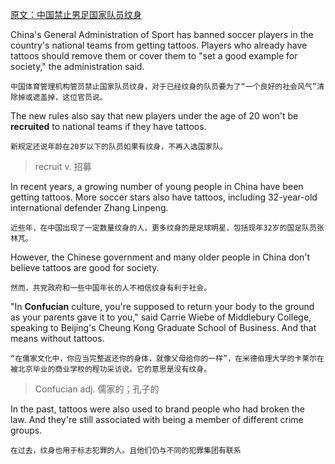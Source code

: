[原文：中国禁止男足国家队员纹身](https://engoo.com/app/daily-news/article/china-bans-national-soccer-players-from-getting-tattoos/gsWD5mzAEeySTSfxFlZotQ)

China's General Administration of Sport has banned soccer players in the country's national teams from getting tattoos. Players who already have tattoos should remove them or cover them to "set a good example for society," the administration said.

```
中国体育管理机构管员禁止国家队员纹身，对于已经纹身的队员要为了“一个良好的社会风气”清除掉或遮盖掉，这位官员说。
```

The new rules also say that new players under the age of 20 won't be **recruited** to national teams if they have tattoos.

```
新规定还说年龄在20岁以下的队员如果有纹身，不再入选国家队。
```

> recruit v. 招募

In recent years, a growing number of young people in China have been getting tattoos. More soccer stars also have tattoos, including 32-year-old international defender Zhang Linpeng.

```
近些年，在中国出现了一定数量纹身的人，更多纹身的是足球明星，包括现年32岁的国足队员张林芃。
```

However, the Chinese government and many older people in China don't believe tattoos are good for society.
```
然而，共党政府和一些中国年长的人不相信纹身有利于社会。
```

"In **Confucian** culture, you're supposed to return your body to the ground as your parents gave it to you," said Carrie Wiebe of Middlebury College, speaking to Beijing's Cheung Kong Graduate School of Business. And that means without tattoos.
```
“在儒家文化中，你应当完整返还你的身体，就像父母给你的一样”，在米德伯理大学的卡莱尔在被北京毕业的商业学校的程功采访说。它的意思是没有纹身。
```

> Confucian adj. 儒家的；孔子的


In the past, tattoos were also used to brand people who had broken the law. And they're still associated with being a member of different crime groups.

```
在过去，纹身也用于标志犯罪的人。且他们仍与不同的犯罪集团有联系
```